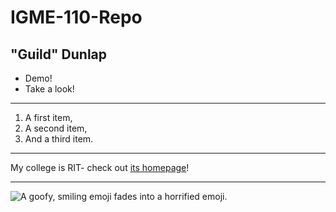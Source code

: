 # IGME-110-Repo
## "Guild" Dunlap

- Demo!
- Take a look!

---

<ol>
<li>A first item,</li>
<li>A second item,</li>
<li>And a third item.</li>
</ol>

---

My college is RIT- check out [its homepage](https://www.rit.edu/)!

---
![A goofy, smiling emoji fades into a horrified emoji.](https://i.redd.it/nk0my3m3o0od1.gif)
